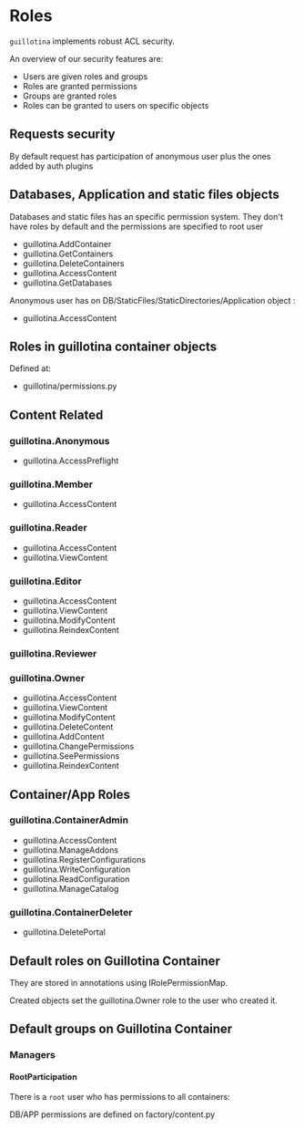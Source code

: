 # Roles

`guillotina` implements robust ACL security.

An overview of our security features are:

* Users are given roles and groups
* Roles are granted permissions
* Groups are granted roles
* Roles can be granted to users on specific objects


## Requests security

By default request has participation of anonymous user plus the ones added by auth plugins


## Databases, Application and static files objects

Databases and static files has an specific permission system. They don't have roles by default
and the permissions are specified to root user

 * guillotina.AddContainer
 * guillotina.GetContainers
 * guillotina.DeleteContainers
 * guillotina.AccessContent
 * guillotina.GetDatabases

Anonymous user has on DB/StaticFiles/StaticDirectories/Application object :

 * guillotina.AccessContent

## Roles in guillotina container objects

Defined at:

 * guillotina/permissions.py

## Content Related

### guillotina.Anonymous

 * guillotina.AccessPreflight

### guillotina.Member

 * guillotina.AccessContent

### guillotina.Reader

 * guillotina.AccessContent
 * guillotina.ViewContent

### guillotina.Editor

 * guillotina.AccessContent
 * guillotina.ViewContent
 * guillotina.ModifyContent
 * guillotina.ReindexContent

### guillotina.Reviewer

### guillotina.Owner

 * guillotina.AccessContent
 * guillotina.ViewContent
 * guillotina.ModifyContent
 * guillotina.DeleteContent
 * guillotina.AddContent
 * guillotina.ChangePermissions
 * guillotina.SeePermissions
 * guillotina.ReindexContent

## Container/App Roles

### guillotina.ContainerAdmin

 * guillotina.AccessContent
 * guillotina.ManageAddons
 * guillotina.RegisterConfigurations
 * guillotina.WriteConfiguration
 * guillotina.ReadConfiguration
 * guillotina.ManageCatalog

### guillotina.ContainerDeleter

 * guillotina.DeletePortal

## Default roles on Guillotina Container

They are stored in annotations using IRolePermissionMap.

Created objects set the guillotina.Owner role to the user who created it.

## Default groups on Guillotina Container

### Managers

#### RootParticipation

There is a `root` user who has permissions to all containers:

DB/APP permissions are defined on factory/content.py
